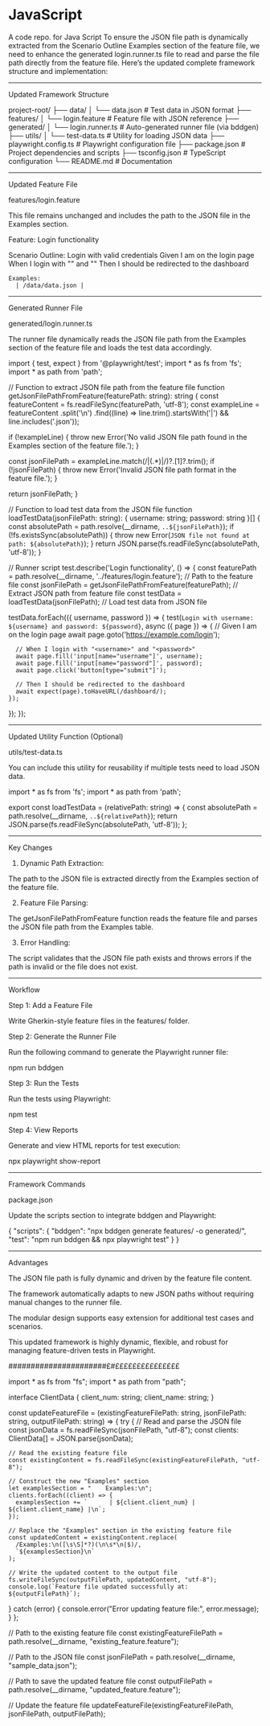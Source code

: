 # JavaScript
A code repo. for Java Script 
To ensure the JSON file path is dynamically extracted from the Scenario Outline Examples section of the feature file, we need to enhance the generated login.runner.ts file to read and parse the file path directly from the feature file. Here’s the updated complete framework structure and implementation:


---

Updated Framework Structure

project-root/
├── data/
│   └── data.json             # Test data in JSON format
├── features/
│   └── login.feature         # Feature file with JSON reference
├── generated/
│   └── login.runner.ts       # Auto-generated runner file (via bddgen)
├── utils/
│   └── test-data.ts          # Utility for loading JSON data
├── playwright.config.ts      # Playwright configuration file
├── package.json              # Project dependencies and scripts
├── tsconfig.json             # TypeScript configuration
└── README.md                 # Documentation


---

Updated Feature File

features/login.feature

This file remains unchanged and includes the path to the JSON file in the Examples section.

Feature: Login functionality

  Scenario Outline: Login with valid credentials
    Given I am on the login page
    When I login with "<username>" and "<password>"
    Then I should be redirected to the dashboard

    Examples:
      | /data/data.json |


---

Generated Runner File

generated/login.runner.ts

The runner file dynamically reads the JSON file path from the Examples section of the feature file and loads the test data accordingly.

import { test, expect } from '@playwright/test';
import * as fs from 'fs';
import * as path from 'path';

// Function to extract JSON file path from the feature file
function getJsonFilePathFromFeature(featurePath: string): string {
  const featureContent = fs.readFileSync(featurePath, 'utf-8');
  const exampleLine = featureContent
    .split('\n')
    .find((line) => line.trim().startsWith('|') && line.includes('.json'));

  if (!exampleLine) {
    throw new Error('No valid JSON file path found in the Examples section of the feature file.');
  }

  const jsonFilePath = exampleLine.match(/\|(.*)\|/)?.[1]?.trim();
  if (!jsonFilePath) {
    throw new Error('Invalid JSON file path format in the feature file.');
  }

  return jsonFilePath;
}

// Function to load test data from the JSON file
function loadTestData(jsonFilePath: string): { username: string; password: string }[] {
  const absolutePath = path.resolve(__dirname, `..${jsonFilePath}`);
  if (!fs.existsSync(absolutePath)) {
    throw new Error(`JSON file not found at path: ${absolutePath}`);
  }
  return JSON.parse(fs.readFileSync(absolutePath, 'utf-8'));
}

// Runner script
test.describe('Login functionality', () => {
  const featurePath = path.resolve(__dirname, '../features/login.feature'); // Path to the feature file
  const jsonFilePath = getJsonFilePathFromFeature(featurePath); // Extract JSON path from feature file
  const testData = loadTestData(jsonFilePath); // Load test data from JSON file

  testData.forEach(({ username, password }) => {
    test(`Login with username: ${username} and password: ${password}`, async ({ page }) => {
      // Given I am on the login page
      await page.goto('https://example.com/login');

      // When I login with "<username>" and "<password>"
      await page.fill('input[name="username"]', username);
      await page.fill('input[name="password"]', password);
      await page.click('button[type="submit"]');

      // Then I should be redirected to the dashboard
      await expect(page).toHaveURL(/dashboard/);
    });
  });
});


---

Updated Utility Function (Optional)

utils/test-data.ts

You can include this utility for reusability if multiple tests need to load JSON data.

import * as fs from 'fs';
import * as path from 'path';

export const loadTestData = (relativePath: string) => {
  const absolutePath = path.resolve(__dirname, `..${relativePath}`);
  return JSON.parse(fs.readFileSync(absolutePath, 'utf-8'));
};


---

Key Changes

1. Dynamic Path Extraction:

The path to the JSON file is extracted directly from the Examples section of the feature file.



2. Feature File Parsing:

The getJsonFilePathFromFeature function reads the feature file and parses the JSON file path from the Examples table.



3. Error Handling:

The script validates that the JSON file path exists and throws errors if the path is invalid or the file does not exist.





---

Workflow

Step 1: Add a Feature File

Write Gherkin-style feature files in the features/ folder.

Step 2: Generate the Runner File

Run the following command to generate the Playwright runner file:

npm run bddgen

Step 3: Run the Tests

Run the tests using Playwright:

npm test

Step 4: View Reports

Generate and view HTML reports for test execution:

npx playwright show-report


---

Framework Commands

package.json

Update the scripts section to integrate bddgen and Playwright:

{
  "scripts": {
    "bddgen": "npx bddgen generate features/ -o generated/",
    "test": "npm run bddgen && npx playwright test"
  }
}


---

Advantages

The JSON file path is fully dynamic and driven by the feature file content.

The framework automatically adapts to new JSON paths without requiring manual changes to the runner file.

The modular design supports easy extension for additional test cases and scenarios.


This updated framework is highly dynamic, flexible, and robust for managing feature-driven tests in Playwright.


######################£#£££££££££££££££

import * as fs from "fs";
import * as path from "path";

interface ClientData {
  client_num: string;
  client_name: string;
}

const updateFeatureFile = (existingFeatureFilePath: string, jsonFilePath: string, outputFilePath: string) => {
  try {
    // Read and parse the JSON file
    const jsonData = fs.readFileSync(jsonFilePath, "utf-8");
    const clients: ClientData[] = JSON.parse(jsonData);

    // Read the existing feature file
    const existingContent = fs.readFileSync(existingFeatureFilePath, "utf-8");

    // Construct the new "Examples" section
    let examplesSection = "    Examples:\n";
    clients.forEach((client) => {
      examplesSection += `      | ${client.client_num} | ${client.client_name} |\n`;
    });

    // Replace the "Examples" section in the existing feature file
    const updatedContent = existingContent.replace(
      /Examples:\n([\s\S]*?)(\n\s*\n|$)/,
      `${examplesSection}\n`
    );

    // Write the updated content to the output file
    fs.writeFileSync(outputFilePath, updatedContent, "utf-8");
    console.log(`Feature file updated successfully at: ${outputFilePath}`);
  } catch (error) {
    console.error("Error updating feature file:", error.message);
  }
};

// Path to the existing feature file
const existingFeatureFilePath = path.resolve(__dirname, "existing_feature.feature");

// Path to the JSON file
const jsonFilePath = path.resolve(__dirname, "sample_data.json");

// Path to save the updated feature file
const outputFilePath = path.resolve(__dirname, "updated_feature.feature");

// Update the feature file
updateFeatureFile(existingFeatureFilePath, jsonFilePath, outputFilePath);


